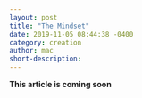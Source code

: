 ```yaml
---
layout: post
title: "The Mindset"
date: 2019-11-05 08:44:38 -0400
category: creation
author: mac
short-description: 
---
```


**This article is coming soon**


